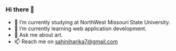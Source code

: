 ### Hi there 👋
- 🔭 I’m currently studying at NorthWest Missouri State University.
- 🌱 I’m currently learning web application development.
- 💬 Ask me about art.
- 📫 Reach me on sahiniharika7@gmail.com
